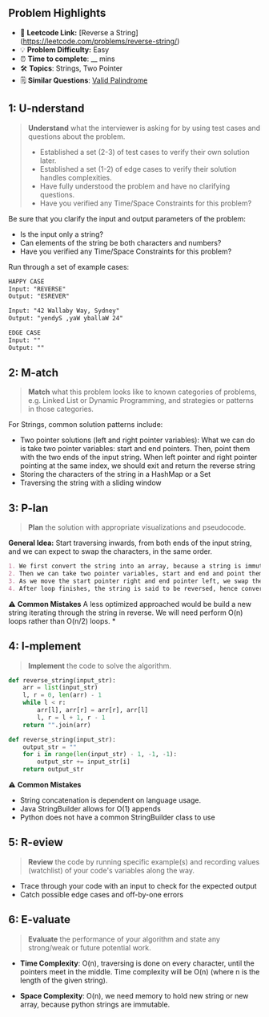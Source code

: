 ## Problem Highlights

* 🔗 **Leetcode Link:** [Reverse a String] (https://leetcode.com/problems/reverse-string/)
* 💡 **Problem Difficulty:** Easy
* ⏰ **Time to complete**: __ mins
* 🛠️ **Topics**: Strings, Two Pointer
* 🗒️ **Similar Questions**: [Valid Palindrome](https://leetcode.com/problems/valid-palindrome/) 
    
## 1: U-nderstand
 
> **Understand** what the interviewer is asking for by using test cases and questions about the problem.
> 
> - Established a set (2-3) of test cases to verify their own solution later.
> - Established a set (1-2) of edge cases to verify their solution handles complexities.
> - Have fully understood the problem and have no clarifying questions.
> - Have you verified any Time/Space Constraints for this problem?

Be sure that you clarify the input and output parameters of the problem:
* Is the input only a string?
* Can elements of the string be both characters and numbers?
* Have you verified any Time/Space Constraints for this problem?

Run through a set of example cases:

```markdown
HAPPY CASE
Input: "REVERSE" 
Output: "ESREVER" 

Input: "42 Wallaby Way, Sydney" 
Output: "yendyS ,yaW yballaW 24"

EDGE CASE
Input: ""
Output: ""
```   
    
## 2: M-atch

> **Match** what this problem looks like to known categories of problems, e.g. Linked List or Dynamic Programming, and strategies or patterns in those categories.

For Strings, common solution patterns include:

* Two pointer solutions (left and right pointer variables): What we can do is take two pointer variables: start and end pointers. Then, point them with the two ends of the input string. When left pointer and right pointer pointing at the same index, we should exit and return the reverse string
* Storing the characters of the string in a HashMap or a Set
* Traversing the string with a sliding window

## 3: P-lan

> **Plan** the solution with appropriate visualizations and pseudocode.

**General Idea:** Start traversing inwards, from both ends of the input string, and we can expect to swap the characters, in the same order.

```markdown
1. We first convert the string into an array, because a string is immutable.
2. Then we can take two pointer variables, start and end and point them with the two ends of the array.
3. As we move the start pointer right and end pointer left, we swap the characters.
4. After loop finishes, the string is said to be reversed, hence convert the array into a string and return.
```
⚠️ **Common Mistakes**
A less optimized approached would be build a new string iterating through the string in reverse. We will need perform O(n) loops rather than O(n/2) loops.
* 

## 4: I-mplement

> **Implement** the code to solve the algorithm.

```python
def reverse_string(input_str):
    arr = list(input_str)
    l, r = 0, len(arr) - 1
    while l < r:
        arr[l], arr[r] = arr[r], arr[l]
        l, r = l + 1, r - 1
    return "".join(arr)
```
```python
def reverse_string(input_str):
    output_str = ""
    for i in range(len(input_str) - 1, -1, -1):
        output_str += input_str[i]
    return output_str
```
⚠️ **Common Mistakes**
* String concatenation is dependent on language usage.
* Java StringBuilder allows for O(1) appends
* Python does not have a common StringBuilder class to use    

## 5: R-eview

> **Review** the code by running specific example(s) and recording values (watchlist) of your code's variables along the way.

- Trace through your code with an input to check for the expected output
- Catch possible edge cases and off-by-one errors

## 6: E-valuate

> **Evaluate** the performance of your algorithm and state any strong/weak or future potential work.
    
* **Time Complexity**: O(n), traversing is done on every character, until the pointers meet in the middle. Time complexity will be O(n) (where n is the length of the given string).

* **Space Complexity**: O(n), we need memory to hold new string or new array, because python strings are immutable. 
